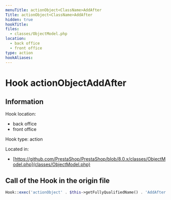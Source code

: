 ```yaml
---
menuTitle: actionObject<ClassName>AddAfter
Title: actionObject<ClassName>AddAfter
hidden: true
hookTitle: 
files:
  - classes/ObjectModel.php
location:
  - back office
  - front office
type: action
hookAliases:
---
```


# Hook actionObject<ClassName>AddAfter

## Information

Hook location:
  - back office
  - front office

Hook type: action

Located in: 
  - [https://github.com/PrestaShop/PrestaShop/blob/8.0.x/classes/ObjectModel.php](classes/ObjectModel.php)

## Call of the Hook in the origin file

```php
Hook::exec('actionObject' . $this->getFullyQualifiedName() . 'AddAfter', ['object' => $this]);
```